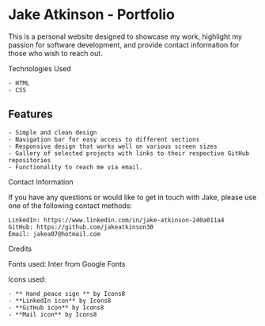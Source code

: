 # Jake Atkinson - Portfolio

This is a personal website designed to showcase my work, highlight my passion for software development, and provide contact information for those who 
wish to reach out.

Technologies Used

    - HTML
    - CSS
    
## Features

    - Simple and clean design
    - Navigation bar for easy access to different sections
    - Responsive design that works well on various screen sizes
    - Gallery of selected projects with links to their respective GitHub repositories
    - Functionality to reach me via email.

Contact Information

If you have any questions or would like to get in touch with Jake, please use one of the following contact methods:

    LinkedIn: https://www.linkedin.com/in/jake-atkinson-240a011a4
    GitHub: https://github.com/jakeatkinson30
    Email: jakea07@hotmail.com

Credits

Fonts used: Inter from Google Fonts

Icons used:

    - ** Hand peace sign ** by Icons8
    - **LinkedIn icon** by Icons8
    - **GitHub icon** by Icons8
    - **Mail icon** by Icons8
    
